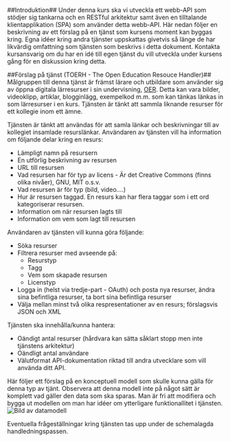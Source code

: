 ##Introduktion##
Under denna kurs ska vi utveckla ett webb-API som stödjer sig tankarna och en RESTful arkitektur samt även en tilltalande klientapplikation (SPA) som använder detta webb-API. Här nedan följer en beskrivning av ett förslag på en tjänst som kursens moment kan byggas kring. Egna idéer kring andra tjänster uppskattas givetvis så länge de har likvärdig omfattning som tjänsten som beskrivs i detta dokument. Kontakta kursansvarig om du har en idé till egen tjänst du vill utveckla under kursens gång för en diskussion kring detta.

##Förslag på tjänst (TOERH - The Open Education Resouce Handler)##
Målgruppen till denna tjänst är främst lärare och utbildare som använder sig av öppna digitala lärresurser i sin undervisning, [OER](http://en.wikipedia.org/wiki/Open_educational_resources). Detta kan vara bilder, videoklipp, artiklar, blogginlägg, exempelkod m.m. som kan tänkas länkas in som lärresurser i en kurs. Tjänsten är tänkt att sammla liknande resurser för ett kollegie inom ett ämne.

Tjänsten är tänkt att användas för att samla länkar och beskrivningar till av kollegiet insamlade resurslänkar. Användaren av tjänsten vill ha information om följande delar kring en resurs:

* Lämpligt namn på resursern
* En utförlig beskrivning av resursen
* URL till resursen
* Vad resursen har för typ av licens - Är det Creative Commons (finns olika nivåer), GNU, MIT o.s.v.
* Vad resursen är för typ (bild, video....)
* Hur är resursen taggad. En resurs kan har flera taggar som i ett ord kategoriserar resursen.
* Information om när resursen lagts till
* Information om vem som lagt till resursen

Användaren av tjänsten vill kunna göra följande:

* Söka resurser
* Filtrera resurser med avseende på:
	* Resurstyp
	* Tagg
	* Vem som skapade resursen
	* Licenstyp
* Logga in (helst via tredje-part - OAuth) och posta nya resurser, ändra sina befintliga resurser, ta bort sina befintliga resurser
* Välja mellan minst två olika respresentationer av en resurs; förslagsvis JSON och XML


Tjänsten ska innehålla/kunna hantera:

* Oändigt antal resurser (hårdvara kan sätta såklart stopp men inte tjänstens arkitektur) 
* Oändligt antal användare
* Välutformat API-dokumentation riktad till andra utvecklare som vill använda ditt API.


Här följer ett förslag på en konceptuell modell som skulle kunna gälla för denna typ av tjänt. Observera att denna modell inte på något sätt är komplett vad gäller den data som ska sparas. Man är fri att modifiera och bygga ut modellen om man har idéer om ytterligare funktionallitet i tjänsten.
![Bild av datamodell](http://www.gliffy.com/go/publish/image/5258567/L.png)

Eventuella frågeställningar kring tjänsten tas upp under de schemalagda handledningspassen.


